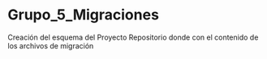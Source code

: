 # Grupo_5_Migraciones
Creación del esquema del Proyecto
Repositorio donde con el contenido de los archivos de migración
